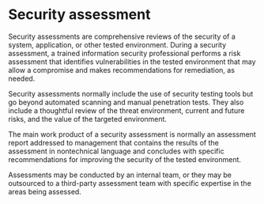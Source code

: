 
# Security assessment

Security assessments are comprehensive reviews of the security of a system, application, or other tested environment. During a security assessment, a trained information security professional performs a risk assessment that identifies vulnerabilities in the tested environment that may allow a compromise and makes recommendations for remediation, as needed.

Security assessments normally include the use of security testing tools but go beyond automated scanning and manual penetration tests. They also include a thoughtful review of the threat environment, current and future risks, and the value of the targeted environment. 

The main work product of a security assessment is normally an assessment report addressed to management that contains the results of the assessment in nontechnical language and concludes with specific recommendations for improving the security of the tested environment.

Assessments may be conducted by an internal team, or they may be outsourced to a third-party assessment team with specific expertise in the areas being assessed.